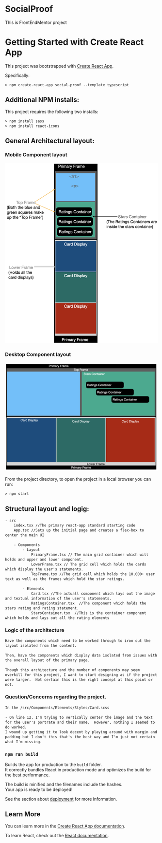 # SocialProof
This is FrontEndMentor project



# Getting Started with Create React App

This project was bootstrapped with [Create React App](https://github.com/facebook/create-react-app).

Specifically:

```
> npm create-react-app social-proof --template typescript
```

## Additional NPM installs:

This project requires the following two installs:

```
> npm install sass
> npm install react-icons
```

## General Architectural layout:

### Mobile Component layout
![mobile](./DesignInfo.Mobile.png)

### Desktop Component layout
![desktop](./DesignInfo.Desktop.png)

From the project directory, to open the project in a local browser you can run:

```
> npm start
```

## Structural layout and logig:

	- src
		index.tsx //The primary react-app standard starting code
		App.tsx //Sets up the initial page and creates a flex-box to center the main UI

		- Components
			- Layout
				PrimaryFrame.tsx // The main grid container which will holds and upper and lower component. 
				LowerFrame.tsx // The grid cell which holds the cards which display the user's statements.
				TopFrame.tsx //The grid cell which holds the 10,000+ user text as well as the frames which hold the star ratings.

			- Elements
				Card.tsx //The actuall component which lays out the image and textual information of the user's statements.
				RatingsContainer.tsx  //The component which holds the stars rating and rating statement.
				StarsContainer.tsx  //This is the container component which holds and lays out all the rating elements

### Logic of the architecture

	Have the components which need to be worked through to iron out the layout isolated from the content.

	Then, have the components which display data isolated from issues with the overall layout of the primary page.

	Though this architecture and the number of components may seem overkill for this project, I want to start designing as if the project were larger.  Not certain this is the right concept at this point or not.

### Question/Concerns regarding the project.

	In the /src/Components/Elements/Styles/Card.scss

	- On line 12, I'm trying to vertically center the image and the text for the user's portrate and their name.  However, nothing I seemed to do worked.
	I wound up getting it to look decent by playing around with margin and padding but I don't this that's the best way and I'm just not certain what I'm missing. 

### `npm run build`

Builds the app for production to the `build` folder.\
It correctly bundles React in production mode and optimizes the build for the best performance.

The build is minified and the filenames include the hashes.\
Your app is ready to be deployed!

See the section about [deployment](https://facebook.github.io/create-react-app/docs/deployment) for more information.

## Learn More

You can learn more in the [Create React App documentation](https://facebook.github.io/create-react-app/docs/getting-started).

To learn React, check out the [React documentation](https://reactjs.org/).


